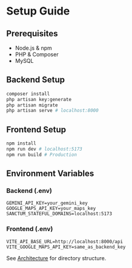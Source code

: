 # Setup Guide

## Prerequisites
- Node.js & npm
- PHP & Composer
- MySQL

## Backend Setup
```bash
composer install
php artisan key:generate
php artisan migrate
php artisan serve # localhost:8000
```

## Frontend Setup
```bash
npm install
npm run dev # localhost:5173
npm run build # Production
```

## Environment Variables
### Backend (.env)
```
GEMINI_API_KEY=your_gemini_key
GOOGLE_MAPS_API_KEY=your_maps_key
SANCTUM_STATEFUL_DOMAINS=localhost:5173
```
### Frontend (.env)
```
VITE_API_BASE_URL=http://localhost:8000/api
VITE_GOOGLE_MAPS_API_KEY=same_as_backend_key
```

See [Architecture](Architecture.md) for directory structure.
